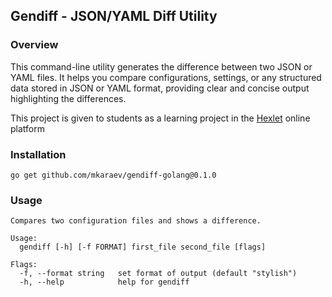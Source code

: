 ## Gendiff - JSON/YAML Diff Utility

### Overview
This command-line utility generates the difference between two JSON or YAML files. It helps you compare configurations, settings, or any structured data stored in JSON or YAML format, providing clear and concise output highlighting the differences.

This project is given to students as a learning project in the [Hexlet](https://ru.hexlet.io/) online platform

### Installation

```
go get github.com/mkaraev/gendiff-golang@0.1.0
```


### Usage
```
Compares two configuration files and shows a difference.

Usage:
  gendiff [-h] [-f FORMAT] first_file second_file [flags]

Flags:
  -f, --format string   set format of output (default "stylish")
  -h, --help            help for gendiff
```


